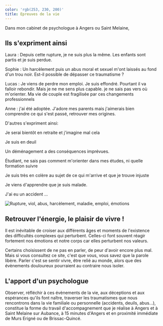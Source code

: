 ```yaml
---
color: 'rgb(253, 230, 200)'
title: Epreuves de la vie
---
```

Dans mon cabinet de psychologue à Angers ou Saint Melaine,

Ils s'expriment ainsi
---------------------

Laura : Depuis cette rupture, je ne suis plus la même. Les enfants sont partis et je suis perdue.

Sophie : Un harcèlement puis un abus moral et sexuel m'ont laissés au fond d'un trou noir. Est-il possible de dépasser ce traumatisme ?

Lucas : Je viens de perdre mon emploi. Je suis effondré. Pourtant il va falloir rebondir. Mais je ne me sens plus capable. je ne sais pas vers où m'orienter. Ma vie de couple est fragilisée par ces changements professionnels

Anne : j'ai été adoptée. J'adore mes parents mais j'aimerais bien comprendre ce qui s'est passé, retrouver mes origines.

D'autres s'expriment ainsi:

Je serai bientôt en retraite et j'imagine mal cela

Je suis en deuil

Un déménagement a des conséquences imprévues.

Étudiant, ne sais pas comment m'orienter dans mes études, ni quelle formation suivre

Je suis très en colère au sujet de ce qui m'arrive et que je trouve injuste 

Je viens d'apprendre que je suis malade. 

J'ai eu un accident ...                

![Rupture, viol, abus, harcèlement, maladie, emploi, émotions](https://jjpenin-psychologue.fr/sites/default/files/inline-images/Psychologue%20Angers%20Saint%20Melaine%20deuil%2C%20emploi%2C%20sant%C3%A9%2C%20stress.jpg)

Retrouver l'énergie, le plaisir de vivre !
------------------------------------------

Il est inévitable de croiser aux différents âges et moments de l'existence des difficultés complexes qui perturbent. Celles-ci font souvent réagir fortement nos émotions et notre corps car elles perturbent nos valeurs.

Certains choisissent de ne pas en parler, de peur d'avoir encore plus mal. Mais si vous consultez ce site, c'est que vous, vous savez que la parole libère. Parler c'est se sentir vivre, être relié au monde, alors que des évènements douloureux pourraient au contraire nous isoler.

L'apport d'un psychologue
-------------------------

Observer, réfléchir à ces évènements de la vie, aux déceptions et aux espérances qu'ils font naître, traverser les traumatismes que nous rencontrons dans la vie familiale ou personnelle (accidents, deuils, abus...), constitue la forme du travail d'accompagnement que je réalise à Angers et à Saint Melaine sur Aubance, à 15 minutes d'Angers et en proximité immédiate de Murs Erigné ou de Brissac-Quincé.
